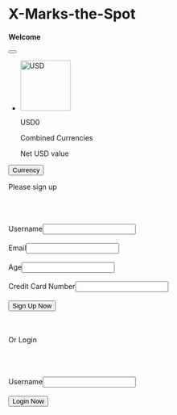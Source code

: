 <!DOCTYPE html>
<html lang="en">
<head>
    <meta charset="UTF-8">
    <meta name="viewport" content="width=device-width, initial-scale=1.0">
    <title>X Marks</title>
    <script src="https://kit.fontawesome.com/a4cb4a26ad.js" crossorigin="anonymous"></script>
    <link rel="stylesheet" href="styles/sytle.css">
    <!-- <script src='src/fetchadapter.js'></script> -->
</head>
    <div class="container">
        <div class="header">
            <h1>X-Marks-the-Spot</h1>
            <h4>Welcome <span class="Usersname"></span></h4>
        </div>
        <button class="date"><span id="datetime"></span><i class="fas fa-sign-out-alt"></i></button>
        <script>
            var dt = new Date();
            document.getElementById("datetime").innerHTML = dt.toLocaleDateString();
        </script>
        <!-- <div class="date">Welcome to X Marks: 2020-9-4</div> -->
        <ul class="currencies">
            <li class='currency base-currency'id="USD">
                <img src="https://images-na.ssl-images-amazon.com/images/I/71pY5Ee5F8L._AC_SL1500_.jpg" alt="USD" class="flag" width="100px">
                <div class='info'>
                    <p class="input"><span class="currency-symbol">USD</span><span class="balance" width='80%'>0</span></p>
                    <p class='currency-name'>Combined Currencies</p>
                    <p class='base-currency-rate'>Net USD value</p>
                </div>
                <!-- <span class='add-currency'>&times;</span>
                <span class='close'>here</span> -->
            </li>
            <!-- <li class='currency'id="JPY">
                <img src="https://cdn.britannica.com/91/1791-004-1998D4C6/Flag-Japan.jpg" alt="JPY" class="flag" width="100px">
                <div class='info'>
                    <p class="input"><span class="currency-symbol">JPY</span> 1,000,000</p>
                    <p class='currency-name'>Japanese Yen</p>
                    <p class='base-currency-rate'>Price</p>
                </div>
                <span class='buy'>Buy <i class="fas fa-money-bill-alt"></i></span>
                <span class='sell'>Sell <i class="fas fa-cash-register"></i></span>
            </li> -->
        </ul>
        <button class="add-currency-btn"><i class="fas fa-angle-double-left"></i>Currency</button>
        <ul class='add-currency-list'>
            <!-- <li data-currency="USD" class="disabled"><img src="https://images-na.ssl-images-amazon.com/images/I/71pY5Ee5F8L._AC_SL1500_.jpg" class="flag"><span>USD - US Dollar</span></li> -->
        </ul>
        <div class='forms'>
            <form class='signup'>
                <p>Please sign up </p><br><br><br>
                <label class='tag'>Username</label><input type="text" id="name" name="name"><br><br>
                <label class='tag'>Email</label><input type="text" id="email" name="email"><br><br>
                <label class='tag'>Age</label><input type="number" id="age" name="age"><br><br>
                <label class='tag'>Credit Card Number</label><input type="number" id="creditcard" name="creditcard"><br><br>
                <input type='submit' class='submit-signup' value='Sign Up Now'><br><br><br>
              </form>
              <form class='login'>
                <p>Or Login</p><br><br><br>
                <label>Username</label><input type="text" id="name" name="name"><br><br>
                <input type='submit'class='submit-login' value='Login Now'><br><br><br>
              </form>
        </div>
    </div>
<body>
 <script src="src/main.js"></script>   
</body>
</html>